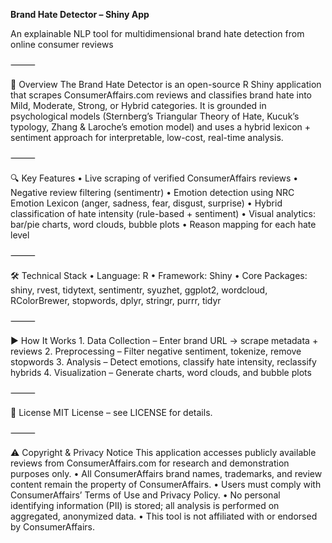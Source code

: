 **Brand Hate Detector – Shiny App**

An explainable NLP tool for multidimensional brand hate detection from online consumer reviews

⸻

📌 Overview
The Brand Hate Detector is an open-source R Shiny application that scrapes ConsumerAffairs.com reviews and classifies brand hate into Mild, Moderate, Strong, or Hybrid categories. It is grounded in psychological models (Sternberg’s Triangular Theory of Hate, Kucuk’s typology, Zhang & Laroche’s emotion model) and uses a hybrid lexicon + sentiment approach for interpretable, low-cost, real-time analysis.

⸻

🔍 Key Features
	•	Live scraping of verified ConsumerAffairs reviews
	•	Negative review filtering (sentimentr)
	•	Emotion detection using NRC Emotion Lexicon (anger, sadness, fear, disgust, surprise)
	•	Hybrid classification of hate intensity (rule-based + sentiment)
	•	Visual analytics: bar/pie charts, word clouds, bubble plots
	•	Reason mapping for each hate level

⸻

🛠 Technical Stack
	•	Language: R
	•	Framework: Shiny
	•	Core Packages: shiny, rvest, tidytext, sentimentr, syuzhet, ggplot2, wordcloud, RColorBrewer, stopwords, dplyr, stringr, purrr, tidyr

⸻

▶️ How It Works
	1.	Data Collection – Enter brand URL → scrape metadata + reviews
	2.	Preprocessing – Filter negative sentiment, tokenize, remove stopwords
	3.	Analysis – Detect emotions, classify hate intensity, reclassify hybrids
	4.	Visualization – Generate charts, word clouds, and bubble plots

⸻

📄 License
MIT License – see LICENSE for details.

⸻

⚠️ Copyright & Privacy Notice
This application accesses publicly available reviews from ConsumerAffairs.com for research and demonstration purposes only.
	•	All ConsumerAffairs brand names, trademarks, and review content remain the property of ConsumerAffairs.
	•	Users must comply with ConsumerAffairs’ Terms of Use and Privacy Policy.
	•	No personal identifying information (PII) is stored; all analysis is performed on aggregated, anonymized data.
	•	This tool is not affiliated with or endorsed by ConsumerAffairs.
